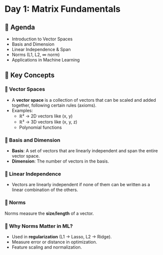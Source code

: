 # Day 1: Matrix Fundamentals

## 📌 Agenda
- Introduction to Vector Spaces  
- Basis and Dimension  
- Linear Independence & Span  
- Norms (L1, L2, ∞ norm)  
- Applications in Machine Learning  

## 🧾 Key Concepts  

### 🔹 Vector Spaces  
- A **vector space** is a collection of vectors that can be scaled and added together, following certain rules (axioms).  
- Examples:  
  - ℝ² → 2D vectors like (x, y)  
  - ℝ³ → 3D vectors like (x, y, z)  
  - Polynomial functions  

### 🔹 Basis and Dimension  
- **Basis**: A set of vectors that are linearly independent and span the entire vector space.  
- **Dimension**: The number of vectors in the basis.  

### 🔹 Linear Independence  
- Vectors are linearly independent if none of them can be written as a linear combination of the others.  

### 🔹 Norms  
Norms measure the **size/length** of a vector.  

### 🔹 Why Norms Matter in ML?  
- Used in **regularization** (L1 → Lasso, L2 → Ridge).  
- Measure error or distance in optimization.  
- Feature scaling and normalization.  
